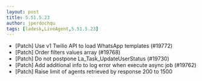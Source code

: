 ```yaml
---
layout: post
title: 5.51.5.23
author: jperdochqu
tags: [ladesk,LiveAgent,5.51.5.23]
---
```

- [Patch] Use v1 Twilio API to load WhatsApp templates (#19772)
- [Patch] Order filters values array (#19768)
- [Patch] Do not postpone La_Task_UpdateUserStatus (#19730)
- [Patch] Add additional info to log error when execute async job (#19762)
- [Patch] Raise limit of agents retrieved by response 200 to 1500
